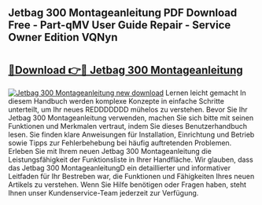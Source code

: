 ## Jetbag 300 Montageanleitung PDF Download Free - Part-qMV User Guide Repair - Service Owner Edition VQNyn

# <h2><a href="http://df6xe7.blite.top/?on=Jetbag+300+Montageanleitung">🔗Download 👉🔴 Jetbag 300 Montageanleitung</a></h2>

[![Jetbag 300 Montageanleitung new download](https://i.imgur.com/lujVjoI.png)](http://df6xe7.blite.top/?on=Jetbag+300+Montageanleitung)
Lernen leicht gemacht In diesem Handbuch werden komplexe Konzepte in einfache Schritte unterteilt, um Ihr neues REDDDDDDD mühelos zu verstehen. Bevor Sie Ihr Jetbag 300 Montageanleitung verwenden, machen Sie sich bitte mit seinen Funktionen und Merkmalen vertraut, indem Sie dieses Benutzerhandbuch lesen. Sie finden klare Anweisungen für Installation, Einrichtung und Betrieb sowie Tipps zur Fehlerbehebung bei häufig auftretenden Problemen. Erleben Sie mit Ihrem neuen Jetbag 300 Montageanleitung die Leistungsfähigkeit der Funktionsliste in Ihrer Handfläche. Wir glauben, dass das Jetbag 300 MontageanleitungD ein detaillierter und informativer Leitfaden für Ihr Bestreben war, die Funktionen und Fähigkeiten Ihres neuen Artikels zu verstehen. Wenn Sie Hilfe benötigen oder Fragen haben, steht Ihnen unser Kundenservice-Team jederzeit zur Verfügung.
